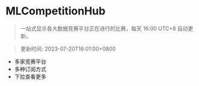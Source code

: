 # MLCompetitionHub

> 一站式显示各大数据竞赛平台正在进行的比赛，每天 16:00 UTC+8 自动更新。
  
> 更新时间: 2023-07-20T16:01:00+0800 

* 多家竞赛平台
* 多种订阅方式
* 下拉查看更多